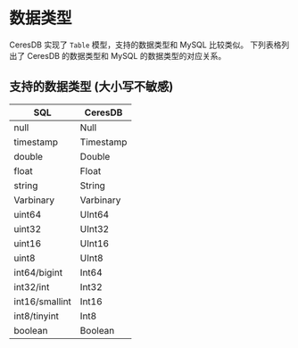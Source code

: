 # 数据类型

CeresDB 实现了 `Table` 模型，支持的数据类型和 MySQL 比较类似。
下列表格列出了 CeresDB 的数据类型和 MySQL 的数据类型的对应关系。

## 支持的数据类型 (大小写不敏感)

| SQL            | CeresDB   |
| -------------- | --------- |
| null           | Null      |
| timestamp      | Timestamp |
| double         | Double    |
| float          | Float     |
| string         | String    |
| Varbinary      | Varbinary |
| uint64         | UInt64    |
| uint32         | UInt32    |
| uint16         | UInt16    |
| uint8          | UInt8     |
| int64/bigint   | Int64     |
| int32/int      | Int32     |
| int16/smallint | Int16     |
| int8/tinyint   | Int8      |
| boolean        | Boolean   |
